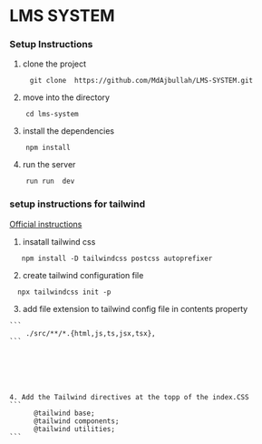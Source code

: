 # LMS SYSTEM

### Setup Instructions

1. clone the project 
``` 
     git clone  https://github.com/MdAjbullah/LMS-SYSTEM.git   
```


2. move into the directory
```
    cd lms-system
```

3. install the dependencies
```
    npm install
```

4. run the server


```
    run run  dev 
```




### setup instructions for tailwind


   [Official instructions](https://tailwindcss.com/docs/guides/vite)



   1. insatall tailwind css

   ```
      npm install -D tailwindcss postcss autoprefixer
   ``` 

   2. create tailwind configuration file 
   ```
     npx tailwindcss init -p
   ```
   3. add file  extension to tailwind  config file in contents  property

    ```
        ./src/**/*.{html,js,ts,jsx,tsx},
    ```






    4. Add the Tailwind directives at the topp of the index.CSS
    ```
          @tailwind base;
          @tailwind components;
          @tailwind utilities;
    ```



